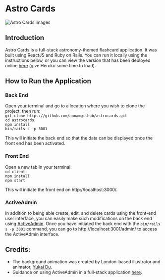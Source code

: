 # Astro Cards

![Astro Cards images](https://www.annaexplores.com/static/astrocards-crud-fa3a1a7ac829081f56f135c466a520da.png)

## Introduction
Astro Cards is a full-stack astronomy-themed flashcard application. It was built using ReactJS and Ruby on Rails. You can run it locally using the instructions below, or you can view the version that has been deployed online [here](https://guarded-garden-16317.herokuapp.com/) (give Heroku some time to load).

## How to Run the Application
### Back End
Open your terminal and go to a location where you wish to clone the project, then run:  
`git clone https://github.com/annamgithub/astrocards.git`  
`cd astrocards`  
`npm install`  
`bin/rails s -p 3001`

This will initiate the back end so that the data can be displayed once the front end has been activated.

### Front End
Open a new tab in your terminal:    
`cd client`  
`npm install`  
`npm start`  

This will initiate the front end on http://localhost:3000/.

### ActiveAdmin
In addition to being able create, edit, and delete cards using the front-end user interface, you can easily make such modifications on the back end using [ActiveAdmin](https://activeadmin.info/). Once you have initiated the back end with the `bin/rails s -p 3001` command, you can go to http://localhost:3001/admin/ to access the ActiveAdmin interface.


## Credits: 
* The background animation was created by London-based illustrator and animator, [Yukai Du](https://www.yukaidu.com/).
* Guidance on using ActiveAdmin in a full-stack application [here](https://blog.heroku.com/a-rock-solid-modern-web-stack).

